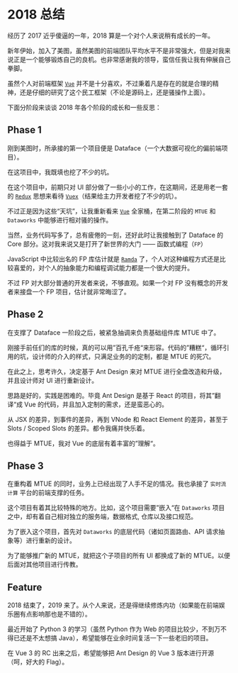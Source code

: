 # 2018 总结

经历了 2017 近乎傻逼的一年，2018 算是一个对个人来说稍有成长的一年。

新年伊始，加入了美图，虽然美图的前端团队平均水平不是非常强大，但是对我来说正是一个能够锻炼自己的良机。也非常感谢我的领导，蛮信任我让我有伸展自己拳脚。

虽然个人对前端框架 [`Vue`][vue] 并不是十分喜欢，不过秉着凡是存在的就是合理的精神，还是仔细的研究了这个民工框架（不论是源码上，还是骚操作上面）。

下面分阶段来谈谈 2018 年各个阶段的成长和一些反思：

## Phase 1

刚到美图时，所承接的第一个项目便是 Dataface（一个大数据可视化的偏前端项目）。

在这项目中，我既填也挖了不少的坑。

在这个项目中，前期只对 UI 部分做了一些小小的工作，在这期间，还是用老一套的 [`Redux`][redux] 思想来看待 [`Vuex`][vuex]（结果给主力开发者挖了不少的坑）。

不过正是因为这些“天坑”，让我重新看来 [`Vue`][vue] 全家桶，在第二阶段的 `MTUE` 和 `Dataworks` 中能够进行相对骚的操作。

当然，业务代码写多了，总有疲倦的一刻，还好此时让我接触到了 Dataface 的 Core 部分。这对我来说又是打开了新世界的大门 —— 函数式编程（`FP`）

JavaScript 中比较出名的 FP 库估计就是 [`Ramda`][ramda] 了，个人对这种编程方式还是比较喜爱的，对个人的抽象能力和编程调试能力都是一个很大的提升。

不过 FP 对大部分普通的开发者来说，不够直观。如果一个对 FP 没有概念的开发者来接盘一个 FP 项目，估计就非常晦涩了。

## Phase 2

在支撑了 Dataface 一阶段之后，被紧急抽调来负责基础组件库 MTUE 中了。

刚接手前任们的库的时候，真的可以用”百孔千疮“来形容。代码的”糟糕“，循环引用的坑，设计师的介入的样式，只满足业务的的定制，都是 MTUE 的死穴。

在此之上，思考许久，决定基于 Ant Design 来对 MTUE 进行全盘改造和升级，并且设计师对 UI 进行重新设计。

思路是好的，实践是困难的。毕竟 Ant Design 是基于 React 的项目，将其”翻译“成 Vue 的代码，并且加入定制的需求，还是蛮恶心的。

从 JSX 的差异，到事件的差异，再到 VNode 和 React Element 的差异，甚至于 Slots / Scoped Slots 的差异。都令我痛并快乐着。

也得益于 MTUE，我对 Vue 的底层有着丰富的”理解“。

## Phase 3

在重构着 MTUE 的同时，业务上已经出现了人手不足的情况。我也承接了 `实时流计算` 平台的前端支撑的任务。

这个项目有着其比较特殊的地方。比如，这个项目需要”嵌入“在 `Dataworks` 项目之中，却有着自己相对独立的服务端，数据格式, 仓库以及接口规范。

为了嵌入这个项目，首先对 `Dataworks` 的底层代码（诸如页面路由、API 请求抽象等）进行重新的设计。

为了能够推广新的 MTUE，就把这个子项目的所有 UI 都换成了新的 MTUE。以便后面对其他项目进行传教。

## Feature

2018 结束了，2019 来了。从个人来说，还是得继续修炼内功（如果能在前端娱乐圈有点影响那也是不错的）。

最近开始了 Python 3 的学习（虽然 Python 作为 Web 的项目比较少，不到万不得已还是不太想搞 Java），希望能够在业余时间复活一下一些老旧的项目。

在 Vue 3 的 RC 出来之后，希望能够把 Ant Design 的 Vue 3 版本进行开源（呵，好大的 Flag）。


[vue]: https://github.com/vuejs/vue
[redux]: https://github.com/reduxjs/redux
[vuex]: https://github.com/vuejs/vuex
[ramda]: https://github.com/ramda/ramda